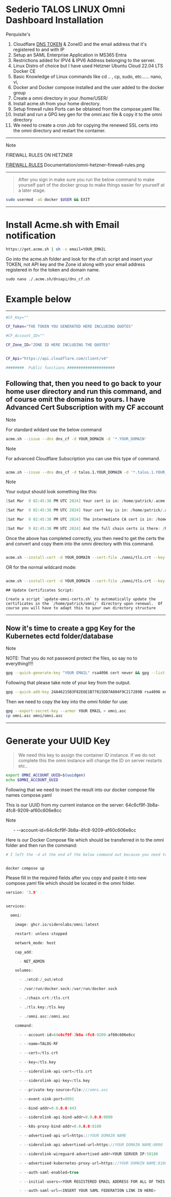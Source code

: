 

# Sederio TALOS LINUX Omni Dashboard Installation


Perquisite's

1. Cloudflare [DNS TOKEN](https://dash.cloudflare.com/profile/api-tokens) & ZoneID and the email address that it's registered to and with IP
2. Setup an SAML Enterprise Application in MS365 Entra
3. Restrictions added for IPV4 & IPV6 Address belonging to the server.
4. Linux Distro of choice but I have used Hetzner Ubuntu Cloud 22.04 LTS Docker CE
5. Basic Knowledge of Linux commands like cd .. , cp, sudo, etc...... nano, vi, 
6. Docker and Docker compose installed and the user added to the docker group
7. Create a omni directory in your /home/USER/ 
8. Install acme.sh from your home directory.
9. Setup firewall rules Ports can be obtained from the compose.yaml file.
10. Install and run a GPG key gen for the omni.asc file & copy it to the omni directory
11. We need to create a cron Job for copying the renewed SSL certs into the omni directory and restart the container.


---

> [!NOTE]
> FIREWALL RULES ON HETZNER 

[FIREWALL RULES](Documentation/omni-hetzner-firewall-rules.png)
Documentation/omni-hetzner-firewall-rules.png

---





> After you sign in make sure you run the below command to make yourself part of the docker group to make things easier for yourself at a later stage.

```bash
sudo usermod -aG docker $USER && EXIT
```






---



# Install Acme.sh with Email notification

```bash
https://get.acme.sh | sh -s email=YOUR_EMAIL
```

Go into the acme.sh folder and look for the cf.sh script and insert your TOKEN, not API key and the Zone id along with your email address registered in for the token and domain name.


```
sudo nano ./.acme.sh/dnsapi/dns_cf.sh
```


# Example below

---


```bash
#CF_Key=""

CF_Token="THE TOKEN YOU GENERATED HERE INCLUDING QUOTES"

#CF_Account_ID=""

CF_Zone_ID="ZONE ID HERE INCLUDING THE QUOTES"


CF_Api="https://api.cloudflare.com/client/v4"

########  Public functions #####################
```

## Following that, then you need to go back to your home user directory and run this command, and of course omit the domains to yours.  I have Advanced Cert Subscription with my CF account



> [!NOTE]
> For standard wildard use the below command



```bash
acme.sh --issue --dns dns_cf -d YOUR_DOMAIN -d '*.YOUR_DOMAIN'
```



> [!NOTE]
> For advanced Cloudflare Subscription you can use this type of command.



```bash

acme.sh --issue --dns dns_cf -d talos.1.YOUR_DOMAIN -d '*.talos.1.YOUR_DOMAIN'

```


> [!NOTE]
> Your output should look something like this:


```c
[Sat Mar  9 02:45:38 PM UTC 2024] Your cert is in: /home/patrick/.acme.sh/talos.1.YOUR_DOMAIN_ecc/talos.1.YOUR_DOMAIN.cer

[Sat Mar  9 02:45:38 PM UTC 2024] Your cert key is in: /home/patrick/.acme.sh/talos.1.YOUR_DOMAIN_ecc/talos.1.YOUR_DOMAIN.key

[Sat Mar  9 02:45:38 PM UTC 2024] The intermediate CA cert is in: /home/patrick/.acme.sh/talos.1.YOUR_DOMAIN_ecc/ca.cer

[Sat Mar  9 02:45:38 PM UTC 2024] And the full chain certs is there: /home/patrick/.acme.sh/talos.1.YOUR_DOMAIN_ecc/fullchain.cer
```

Once the above has completed correctly, you then need to get the certs the and convert  and copy them into the omni directory with this command.


```bash

acme.sh --install-cert -d YOUR_DOMAIN --cert-file ./omni/tls.crt --key-file ./omni/tls.key --fullchain-file ./omni/chain.crt

```


OR for the normal wildcard mode:


```bash

acme.sh --install-cert -d YOUR_DOMAIN --cert-file ./omni/tls.crt --key-file ./omni/tls.key --fullchain-file ./omni/chain.crt

```



```
## Update Certificates Script:

Create a script `update-omni-certs.sh` to automatically update the certificates in the `/home/patrick/omni/` directory upon renewal.  Of course you will have to adapt this to your own directory structure
```



---

## Now it's time to create a gpg Key for the Kubernetes ectd folder/database

> [!NOTE]
> NOTE: That you do not password protect the files, so say no to everything!!!!



```bash
gpg --quick-generate-key "YOUR EMAIL" rsa4096 cert never && gpg --list-secret-keys

```

Following that please take note of your key from the output. 


```bash
gpg --quick-add-key 24A46215B3F82E6E1B77815DD7A804F9C217289B rsa4096 encr never
```

Then we need to copy the key into the omni folder for use:


```bash
gpg --export-secret-key --armor YOUR EMAIL > omni.asc
cp omni.asc omni/omni.asc
```




---


# Generate your UUID Key


> We need this key to assign the container ID instance.
> If we do not complete this the omni instance will change the ID on server restarts etc..




```bash
export OMNI_ACCOUNT_UUID=$(uuidgen)
echo $OMNI_ACCOUNT_UUID
```



Following that we need to insert the result into our docker compose file names compose.yaml

This is our UUID from my current instance on the server:   64c6cf9f-3b8a-4fc8-9209-af60c606e8cc


> [!NOTE]
>       - --account-id=64c6cf9f-3b8a-4fc8-9209-af60c606e8cc






Here is our Docker Compose file which should be transferred in to the omni folder and then run the command:


```bash
# I left the -d at the end of the below command out because you need to watch the logs # for anything wrong!!! at the first start,  If you don't like it, **TUFF!** 


docker compose up
```


Please fill in the required fields after you copy and paste it into new compose.yaml file which should be located in the omni folder.


```C
version: '3.9'


services:

  omni:

    image: ghcr.io/siderolabs/omni:latest

    restart: unless-stopped

    network_mode: host

    cap_add:

      - NET_ADMIN

    volumes:

      - ./etcd:/_out/etcd

      - /var/run/docker.sock:/var/run/docker.sock

      - ./chain.crt:/tls.crt

      - ./tls.key:/tls.key

      - ./omni.asc:/omni.asc

    command:

      - --account-id=64c6cf9f-3b8a-4fc8-9209-af60c606e8cc

      - --name=TALOS-RF

      - --cert=/tls.crt

      - --key=/tls.key

      - --siderolink-api-cert=/tls.crt

      - --siderolink-api-key=/tls.key

      - --private-key-source=file:///omni.asc

      - --event-sink-port=8091

      - --bind-addr=0.0.0.0:443

      - --siderolink-api-bind-addr=0.0.0.0:8090

      - --k8s-proxy-bind-addr=0.0.0.0:8100

      - --advertised-api-url=https://YOUR DOMAIN NAME

      - --siderolink-api-advertised-url=https://YOUR DOMAIN NAME:8090

      - --siderolink-wireguard-advertised-addr=YOUR SERVER IP:50180

      - --advertised-kubernetes-proxy-url=https://YOUR DOMAIN NAME:8100

      - --auth-saml-enabled=true

      - --initial-users=<YOUR REGISTERED EMAIL ADDRESS FOR ALL OF THIS PROCESS>

      - --auth-saml-url=<INSERT YOUR SAML FEDERATION LINK IN HERE>
```

